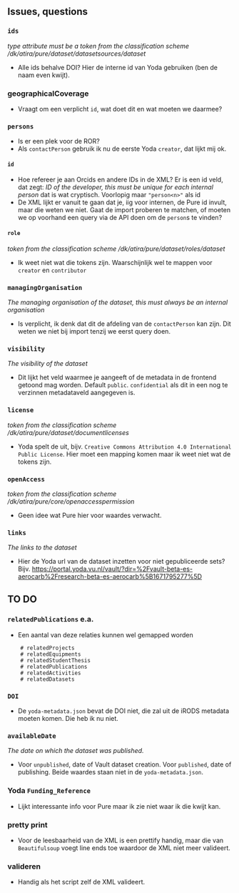 ## Issues, questions 


### `ids`
_type attribute must be a token from the classification scheme /dk/atira/pure/dataset/datasetsources/dataset_
- Alle ids behalve DOI? Hier de interne id van Yoda gebruiken (ben de naam even kwijt).
### geographicalCoverage
- Vraagt om een verplicht `id`, wat doet dit en wat moeten we daarmee?
### `persons`
- Is er een plek voor de ROR?
- Als `contactPerson` gebruik ik nu de eerste Yoda `creator`, dat lijkt mij ok.
#### `id` 
- Hoe refereer je aan Orcids en andere IDs in de XML? Er is een id veld, dat zegt: _ID of the developer, this must be unique for each internal person_ dat is wat cryptisch.
Voorlopig maar `"person<n>"` als id
- De XML lijkt er vanuit te gaan dat je, iig voor internen, de Pure id invult, maar die weten we niet. 
Gaat de import proberen te matchen, of moeten we op voorhand een query via de API doen om de `person`s te vinden?
#### `role`
_token from the classification scheme /dk/atira/pure/dataset/roles/dataset_
- Ik weet niet wat die tokens zijn. Waarschijnlijk wel te mappen voor `creator` en `contributor`

### `managingOrganisation`
_The managing organisation of the dataset, this must always be an internal organisation_
- Is verplicht, ik denk dat dit de afdeling van de `contactPerson` kan zijn. Dit weten we niet bij import tenzij we eerst query doen.

### `visibility`
_The visibility of the dataset_
- Dit lijkt het veld waarmee je aangeeft of de metadata in de frontend getoond mag worden. Default `public`. 
`confidential` als dit in een nog te verzinnen metadataveld aangegeven is.

### `license`
_token from the classification scheme /dk/atira/pure/dataset/documentlicenses_ 
- Yoda spelt de uit, bijv. `Creative Commons Attribution 4.0 International Public License`. Hier moet een mapping komen maar ik weet niet wat de tokens zijn.

### `openAccess`
_token from the classification scheme /dk/atira/pure/core/openaccesspermission_
- Geen idee wat Pure hier voor waardes verwacht. 

### `links`
_The links to the dataset_
- Hier de Yoda url van de dataset inzetten voor niet gepubliceerde sets? Bijv. https://portal.yoda.vu.nl/vault/?dir=%2Fvault-beta-es-aerocarb%2Fresearch-beta-es-aerocarb%5B1671795277%5D

## TO DO
### `relatedPublications` e.a.
- Een aantal van deze relaties kunnen wel gemapped worden
```
    # relatedProjects
    # relatedEquipments
    # relatedStudentThesis
    # relatedPublications
    # relatedActivities
    # relatedDatasets
```

### `DOI`
- De `yoda-metadata.json` bevat de DOI niet, die zal uit de iRODS metadata moeten komen. Die heb ik nu niet.

### `availableDate`
_The date on which the dataset was published._
- Voor `unpublished`, date of Vault dataset creation. Voor `published`, date of publishing. Beide waardes staan niet in de `yoda-metadata.json`.

### Yoda `Funding_Reference`
- Lijkt interessante info voor Pure maar ik zie niet waar ik die kwijt kan.

### pretty print
- Voor de leesbaarheid van de XML is een prettify handig, maar die van `Beautifulsoup` voegt line ends toe waardoor de XML niet meer valideert.
### valideren
- Handig als het script zelf de XML valideert. 